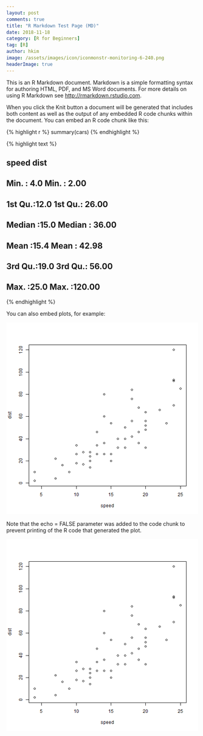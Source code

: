 ```yaml
---
layout: post  
comments: true  
title: "R Markdown Test Page (MD)"  
date: 2018-11-18  
category: [R for Beginners]  
tag: [R]  
author: hkim  
image: /assets/images/icon/iconmonstr-monitoring-6-240.png
headerImage: true
---
```



This is an R Markdown document. Markdown is a simple formatting syntax for authoring HTML, PDF, and MS Word documents. For more details on using R Markdown see http://rmarkdown.rstudio.com.

When you click the Knit button a document will be generated that includes both content as well as the output of any embedded R code chunks within the document. You can embed an R code chunk like this:


{% highlight r %}
summary(cars)
{% endhighlight %}



{% highlight text %}
##      speed           dist       
##  Min.   : 4.0   Min.   :  2.00  
##  1st Qu.:12.0   1st Qu.: 26.00  
##  Median :15.0   Median : 36.00  
##  Mean   :15.4   Mean   : 42.98  
##  3rd Qu.:19.0   3rd Qu.: 56.00  
##  Max.   :25.0   Max.   :120.00
{% endhighlight %}

You can also embed plots, for example:

![plot of chunk unnamed-chunk-2](/_posts/FILES_2018-11-18-RMD-TEST-01/unnamed-chunk-2-1.png)

Note that the echo = FALSE parameter was added to the code chunk to prevent printing of the R code that generated the plot.


![plot of chunk unnamed-chunk-2](/assets/article_images/FILES_2018-11-18-RMD-TEST-01/unnamed-chunk-2-1.png)

